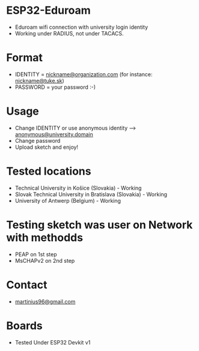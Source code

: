 # ESP32-Eduroam
* Eduroam wifi connection with university login identity
* Working under RADIUS, not under TACACS.

# Format
* IDENTITY = nickname@organization.com (for instance: nickname@tuke.sk)
* PASSWORD = your password :-)

# Usage
* Change IDENTITY or use anonymous identity --> anonymous@university.domain
* Change password
* Upload sketch and enjoy!

# Tested locations
* Technical University in Košice (Slovakia) - Working
* Slovak Technical University in Bratislava (Slovakia) - Working
* University of Antwerp (Belgium) - Working

# Testing sketch was user on Network with methodds
* PEAP on 1st step
* MsCHAPv2 on 2nd step

# Contact
* martinius96@gmail.com

# Boards
* Tested Under ESP32 Devkit v1

